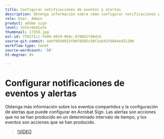 ```yaml
---
title: Configurar notificaciones de eventos y alertas
description: Obtenga información sobre cómo configurar notificaciones para eventos y alertas
role: User, Admin
product: adobe sign
level: Intermediate
thumbnail: 17359.jpg
exl-id: 7f8271cc-fe90-4929-964c-d78681fd0dcb
source-git-commit: 4ebf9594025f98f0505c58f1ab43fb864ed51206
workflow-type: tm+mt
source-wordcount: '56'
ht-degree: 0%

---
```


# Configurar notificaciones de eventos y alertas

Obtenga más información sobre los eventos compartidos y la configuración de alertas que puede configurar en Acrobat Sign. Las alertas son acciones que no se han producido en un determinado intervalo de tiempo, y los eventos son acciones que se han producido.

>[!VIDEO](https://video.tv.adobe.com/v/343589?quality=12&learn=on&hidetitle=true)
